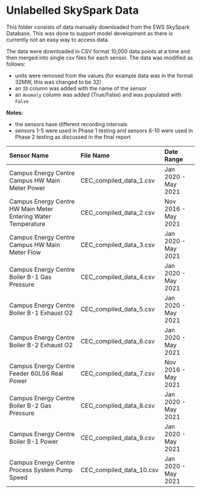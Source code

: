 # Unlabelled SkySpark Data

This folder consists of data manually downloaded from the EWS SkySpark Database. This was done to support model development as there is currently not an easy way to access data.

The data were downloaded in CSV format 10,000 data points at a time and then merged into single csv files for each sensor. The data was modified as follows:

- units were removed from the values (for example data was in the format 32MW, this was changed to be 32)
- an `ID` column was added with the name of the sensor
- an `Anomaly` column was added (True/False) and was populated with `False`

**Notes:**

- the sensors have different recording intervals
- sensors 1-5 were used in Phase 1 testing and sensors 6-10 were used in Phase 2 testing as discussed in the final report

| **Sensor Name**                                               | **File Name**            | **Date Range**      |
| :------------------------------------------------------------ | :----------------------- | :------------------ |
| Campus Energy Centre Campus HW Main Meter Power               | CEC_compiled_data_1.csv  | Jan 2020 - May 2021 |
| Campus Energy Centre HW Main Meter Entering Water Temperature | CEC_compiled_data_2.csv  | Nov 2016 - May 2021 |
| Campus Energy Centre Campus HW Main Meter Flow                | CEC_compiled_data_3.csv  | Jan 2020 - May 2021 |
| Campus Energy Centre Boiler B-1 Gas Pressure                  | CEC_compiled_data_4.csv  | Jan 2020 - May 2021 |
| Campus Energy Centre Boiler B-1 Exhaust O2                    | CEC_compiled_data_5.csv  | Jan 2020 - May 2021 |
| Campus Energy Centre Boiler B-2 Exhaust O2                    | CEC_compiled_data_6.csv  | Jan 2020 - May 2021 |
| Campus Energy Centre Feeder 60L56 Real Power                  | CEC_compiled_data_7.csv  | Nov 2016 - May 2021 |
| Campus Energy Centre Boiler B-2 Gas Pressure                  | CEC_compiled_data_8.csv  | Jan 2020 - May 2021 |
| Campus Energy Centre Boiler B-1 Power                         | CEC_compiled_data_9.csv  | Jan 2020 - May 2021 |
| Campus Energy Centre Process System Pump Speed                | CEC_compiled_data_10.csv | Jan 2020 - May 2021 |